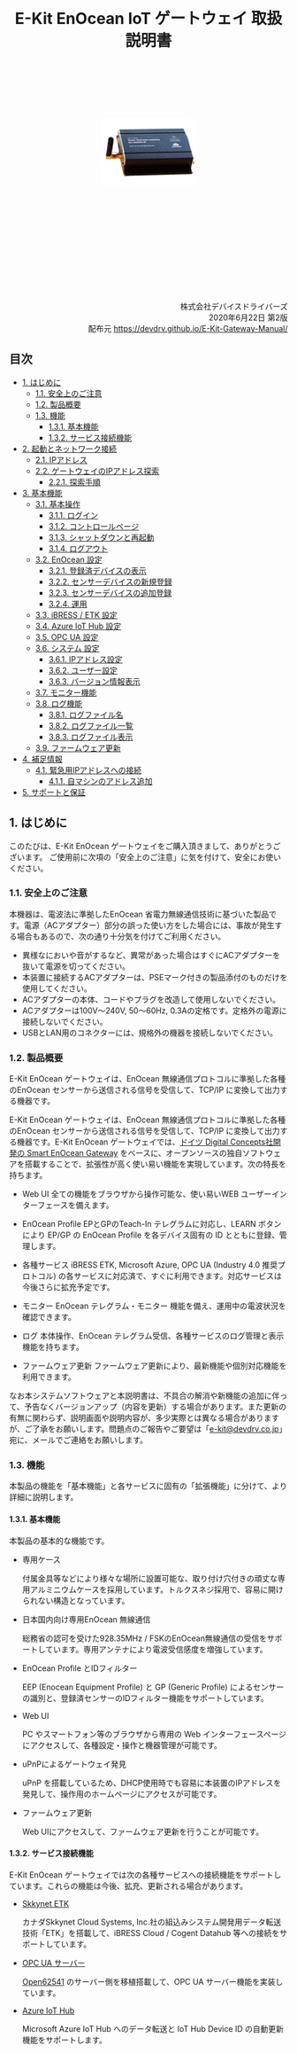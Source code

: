 <br/>
<br/>
<br/>
<br/>
<br/>
<br/>
<br/>
<br/>
<br/>
<br/>
<br/>
<br/>
<div style="text-align: center;">
<h1> E-Kit EnOcean IoT ゲートウェイ 取扱説明書</h1>
<br/>
<br/>
<br/>
<br/>
<br/>
<br/>
<img src="img/eogw.jpg" alt="E-Kit EnOcean IoT ゲートウェイ" />
</div>
<br/>
<br/>
<br/>
<br/>
<br/>
<br/>
<br/>
<br/>
<br/>
<br/>
<br/>
<br/>
<div style="text-align: right;">
株式会社デバイスドライバーズ<br/>
2020年6月22日 第2版<br/>
配布元 <a href="https://devdrv.github.io/E-Kit-Gateway-Manual/">
https://devdrv.github.io/E-Kit-Gateway-Manual/</a>
</div>

<div style="page-break-before:always"></div>

## 目次

<!-- TOC -->

- [1. はじめに](#1-はじめに)
	- [1.1. 安全上のご注意](#11-安全上のご注意)
	- [1.2. 製品概要](#12-製品概要)
	- [1.3. 機能](#13-機能)
		- [1.3.1. 基本機能](#131-基本機能)
		- [1.3.2. サービス接続機能](#132-サービス接続機能)
- [2. 起動とネットワーク接続](#2-起動とネットワーク接続)
	- [2.1. IPアドレス](#21-ipアドレス)
	- [2.2. ゲートウェイのIPアドレス探索](#22-ゲートウェイのipアドレス探索)
		- [2.2.1. 探索手順](#221-探索手順)
- [3. 基本機能](#3-基本機能)
	- [3.1. 基本操作](#31-基本操作)
		- [3.1.1. ログイン](#311-ログイン)
		- [3.1.2. コントロールページ](#312-コントロールページ)
		- [3.1.3. シャットダウンと再起動](#313-シャットダウンと再起動)
		- [3.1.4. ログアウト](#314-ログアウト)
	- [3.2. EnOcean 設定](#32-enocean-設定)
		- [3.2.1. 登録済デバイスの表示](#321-登録済デバイスの表示)
		- [3.2.2. センサーデバイスの新規登録](#322-センサーデバイスの新規登録)
		- [3.2.3. センサーデバイスの追加登録](#323-センサーデバイスの追加登録)
		- [3.2.4. 運用](#324-運用)
	- [3.3. iBRESS / ETK 設定](#33-ibress--etk-設定)
	- [3.4. Azure IoT Hub 設定](#34-azure-iot-hub-設定)
	- [3.5. OPC UA 設定](#35-opc-ua-設定)
	- [3.6. システム 設定](#36-システム-設定)
		- [3.6.1. IPアドレス設定](#361-ipアドレス設定)
		- [3.6.2. ユーザー設定](#362-ユーザー設定)
		- [3.6.3. バージョン情報表示](#363-バージョン情報表示)
	- [3.7. モニター機能](#37-モニター機能)
	- [3.8. ログ機能](#38-ログ機能)
		- [3.8.1. ログファイル名](#381-ログファイル名)
		- [3.8.2. ログファイル一覧](#382-ログファイル一覧)
		- [3.8.3. ログファイル表示](#383-ログファイル表示)
	- [3.9. ファームウェア更新](#39-ファームウェア更新)
- [4. 補足情報](#4-補足情報)
	- [4.1. 緊急用IPアドレスへの接続](#41-緊急用ipアドレスへの接続)
		- [4.1.1. 自マシンのアドレス追加](#411-自マシンのアドレス追加)
- [5. サポートと保証](#5-サポートと保証)

<!-- /TOC -->

<div style="page-break-before:always"></div>

## 1. はじめに

このたびは、E-Kit EnOcean ゲートウェイをご購入頂きまして、ありがとうございます。
ご使用前に次項の「安全上のご注意」に気を付けて、安全にお使いください。

### 1.1. 安全上のご注意

本機器は、電波法に準拠したEnOcean 省電力無線通信技術に基づいた製品です。電源（ACアダプター）部分の誤った使い方をした場合には、事故が発生する場合もあるので、次の通り十分気を付けてご利用ください。
- 異様なにおいや音がするなど、異常があった場合はすぐにACアダプターを抜いて電源を切ってください。
- 本装置に接続するACアダプターは、PSEマーク付きの製品添付のものだけを使用してください。
- ACアダプターの本体、コードやプラグを改造して使用しないでください。
- ACアダプターは100V～240V, 50～60Hz, 0.3Aの定格です。定格外の電源に接続しないでください。
- USBとLAN用のコネクターには、規格外の機器を接続しないでください。

### 1.2. 製品概要

E-Kit EnOcean ゲートウェイは、EnOcean 無線通信プロトコルに準拠した各種のEnOcean センサーから送信される信号を受信して、TCP/IP に変換して出力する機器です。

E-Kit EnOcean ゲートウェイは、EnOcean 無線通信プロトコルに準拠した各種のEnOcean センサーから送信される信号を受信して、TCP/IP に変換して出力する機器です。E-Kit EnOcean ゲートウェイでは、[ドイツ Digital Concepts社開発の Smart EnOcean Gateway](http://enocean-gateway.eu/en/product/)  をベースに、オープンソースの独自ソフトウェアを搭載することで、拡張性が高く使い易い機能を実現しています。次の特長を持ちます。

- Web UI
	全ての機能をブラウザから操作可能な、使い易いWEB ユーザーインターフェースを備えます。

- EnOcean Profile 
	EPとGPのTeach-In テレグラムに対応し、LEARN ボタンにより EP/GP の EnOcean Profile を各デバイス固有の ID とともに登録、管理します。

- 各種サービス
	iBRESS ETK, Microsoft Azure, OPC UA (Industry 4.0 推奨プロトコル) の各サービスに対応済で、すぐに利用できます。対応サービスは今後さらに拡充予定です。

- モニター
	EnOcean テレグラム・モニター 機能を備え、運用中の電波状況を確認できます。

- ログ
	本体操作、EnOcean テレグラム受信、各種サービスのログ管理と表示機能を持ちます。

- ファームウェア更新
	ファームウェア更新により、最新機能や個別対応機能を利用できます。

なお本システムソフトウェアと本説明書は、不具合の解消や新機能の追加に伴って、予告なくバージョンアップ（内容を更新）する場合があります。また更新の有無に関わらず、説明画面や説明内容が、多少実際とは異なる場合がありますが、ご了承をお願いします。問題点のご報告やご要望は「e-kit@devdrv.co.jp」宛に、メールでご連絡をお願いします。

### 1.3. 機能

本製品の機能を「基本機能」と各サービスに固有の「拡張機能」に分けて、より詳細に説明します。

#### 1.3.1. 基本機能

本製品の基本的な機能です。

- 専用ケース

    付属金具等などにより様々な場所に設置可能な、取り付け穴付きの頑丈な専用アルミニウムケースを採用しています。トルクスネジ採用で、容易に開けられない構造となっています。

- 日本国内向け専用EnOcean 無線通信

    総務省の認可を受けた928.35MHz / FSKのEnOcean無線通信の受信をサポートしています。専用アンテナにより電波受信感度を増強しています。

- EnOcean Profile とIDフィルター

    EEP (Enocean Equipment Profile) と GP (Generic Profile)  によるセンサーの識別と、登録済センサーのIDフィルター機能をサポートしています。

- Web UI

    PC やスマートフォン等のブラウザから専用の Web インターフェースページにアクセスして、各種設定・操作と機器管理が可能です。

- uPnPによるゲートウェイ発見

    uPnP を搭載しているため、DHCP使用時でも容易に本装置のIPアドレスを発見して、操作用のホームページにアクセスが可能です。 

- ファームウェア更新

    Web UIにアクセスして、ファームウェア更新を行うことが可能です。

#### 1.3.2. サービス接続機能

E-Kit EnOcean ゲートウェイでは次の各種サービスへの接続機能をサポートしています。これらの機能は今後、拡充、更新される場合があります。

- [Skkynet ETK](https://skkynet.com/etk/)

    カナダSkkynet Cloud Systems, Inc.社の組込みシステム開発用データ転送技術「ETK」を搭載して、iBRESS Cloud / Cogent Datahub 等への接続をサポートしています。

- [OPC UA サーバー](https://opcfoundation.org/about/opc-technologies/opc-ua/)

    [Open62541](https://open62541.org/) のサーバー側を移植搭載して、OPC UA サーバー機能を実装しています。

- [Azure IoT Hub](https://azure.microsoft.com/services/iot-hub/)

    Microsoft Azure IoT Hub へのデータ転送と IoT Hub Device ID の自動更新機能をサポートします。

## 2. 起動とネットワーク接続

本装置は、TCP/IP有線LAN回線に接続することで、EnOcean無線データを転送することが可能です。

アンテナを装着し、Ethernetコネクターをインターネット接続可能な回線に接続してから、ネットアンテナ側の「5V DC」コネクターに、製品添付のACアダプターを差し込んで電源を投入します。**電源スイッチはありません。LED点灯後約30秒程度で利用可能になります。**

### 2.1. IPアドレス

E-Kit EnOcean ゲートウェイは次の2種類のIPアドレスを持っています。IPV4アドレスだけを扱い、IPV6アドレスは使用しません。

- 通常運用IPアドレス

    通用運用時のIPアドレスは、「システム設定ページ」の設定により、DHCP（デフォルト）と固定IPアドレスを選択して設定可能です。

- 緊急IPアドレス

    192.168.249.249 (サブネット マスク255.255.255.0＝24ビット) の固定IPアドレスを持っています。トラブル発生時、または緊急時に接続するためのアドレスなので変更できません。

以降はWebブラウザからE-Kit EnOcean ゲートウェイに接続するための手順について説明します。

- DHCPが利用可能な場合

接続するネットワーク環境でDHCPを用意している場合は、 ゲートウェイをネットワークに接続するための設定は必要ありません。次項の「ゲートウェイのIPアドレス探索」の説明に従ってゲートウェイのアドレスを発見後、Webページにアクセスしてください。

- DHCPが利用できない場合

接続するネットワーク環境でDHCPが利用できない場合、 ゲートウェイを固定IPアドレスに設定して使用します。ゲートウェイのデフォルト設定がDHCPになっているため、一度DHCP環境でゲートウェイに接続、ログインしてシステム設定のIPアドレスを設定する必要があります。ゲートウェイが接続するネットワーク環境でDHCPが利用できない場合は、緊急用IPアドレスに接続して設定する方法があります。詳細手順は「補足情報」 4.1 項「緊急用IPアドレスへの接続」を参照してください。

### 2.2. ゲートウェイのIPアドレス探索

ブラウザで E-Kit EnOcean ゲートウェイにアクセスする場合、接続先のアドレスを指定する必要があります。

なおDHCPを使用せず、固定IPを設定している場合でも、同様の手順でゲートウェイのIPアドレスを確認することが可能です。
 
#### 2.2.1. 探索手順

uPnPに対応したWindows搭載PCを使用した、IPアドレスの探索手順を示します。探索する場合は、最初にWindows PCをE-Kit EnOcean ゲートウェイと同じサブネットのネットワークに接続して、次の方法で確認します。

- コンピューターの「ネットワーク」を開きます。

- 画面中央部にある「ネットワークインフラストラクチャ」のカテゴリにある「Linux Internet Gateway Device」のアイコンを開きます。このアイコンが表示されるには、ゲートウェイの電源投入後約30秒程度かかります。

<div style="text-align: center;">
<img src="img/linux-devP0.png" alt="ネットワークの表示" width="50%"/><br/>
画面　「ネットワークの表示」
</div>

- 開いたプロパティ画面の一番下に表示されたIPアドレスが接続先のゲートウェイのIPアドレスなので、ブラウザの接続先にコピーして接続します。

<div style="text-align: center;">
<img src="img/igdP.png" alt="ネットワークデバイス" width="50%"/><br/>
画面　ネットワークデバイス
</div>

## 3. 基本機能

E-Kit EnOcean ゲートウェイは、Webブラウザを使用して「ゲートウェイ コントロール」と呼ぶ、ゲートウェイが用意するホームページにアクセスして操作します。
この章では、ゲートウェイ コントローラーを使用して操作できる機能を解説します。

### 3.1. 基本操作

ログイン、ログアウトとシャットダウンなどの基本的な操作を説明します。

#### 3.1.1. ログイン

初めてコントロールページにアクセスする場合は、ログイン画面が表示されるので、Usernameに「admin」、Passwordに「admin」を入力後「Login」をクリックして接続します。

ログイン状態は、ログアウトするかブラウザを閉じるまでの間、継続します。UsernameとPasswordはログイン後に設定可能となる「システム設定」ページで変更することができます。

<div style="text-align: center;">
<img src="img/Login.png" alt="Gateway ログイン" width="50%"/><br/>
画面　Gateway ログイン
</div>

#### 3.1.2. コントロールページ

ログインに成功すると、次の様なメイン操作画面の「コントロールページ」が表示されます。E-Kit EnOcean ゲートウェイの基本操作は、このページで行います。次のコントロールページの各項目の役割を説明します。

<div style="text-align: center;">
<img src="img/C000.png" alt="コントロールページ" width="65%"/><br/>
画面　コントロールページ
</div>

#### 3.1.3. シャットダウンと再起動

コントロールページの「システム」グループのラジオボタンを選択して「停止」または「再起動」を設定後、「実行」ボタンのクリックでシステム全体がシャットダウン、または再起動します。シャットダウン後もアンテナ横の青色LEDは点灯したままです。電源が切れたかどうかは、LANケーブルコネクタのLEDが消灯したことで判断します。電源ボタンはありません。電源断後の再起動時は、ACアダプターのケーブルを抜き差ししてください。

<div style="text-align: center;">
<img src="img/C0.png" alt="シャットダウン、再起動とログアウト" width="65%"/><br/>
画面　シャットダウン、再起動とログアウト
</div>

#### 3.1.4. ログアウト

コントローラーページの「ログアウト」リンクをクリックすることで、すぐにログアウトしてログイン画面に遷移します。
ログアウトしても、各種ゲートウェイ機能は動作したままです。

### 3.2. EnOcean 設定

E-Kit EnOcean ゲートウェイは、次のEnOcean動作モードに対応した、EnOceanセンサーの受信機能を提供します。
EnOcean受信動作モードの設定は、「EnOcean動作モード」ラジオボタン選択後、「動作モード」のラジオボタンを選択して、「実行」ボタンをクリックして確定します。

<div style="text-align: center;">
<img src="img/C1.png" alt="EnOcean 動作モード設定" width="65%"/><br/>
画面　EnOcean 動作モード設定
</div>

- モニター

	センサー登録の有無に関わらず、すべてのセンサーからのデータを受信して受信状況を電波強度とともに表示します。ゲートウェイとしてのデータの転送は行いません。この機能は主に、環境やセンサーデバイスの動作テストとして利用することを想定しています。

- 新規登録

	このモードで動作中は、現在の全センサーの登録情報を破棄して、センサーの LEARN ボタン押下による「Teach In」テレグラムを受信して、テレグラム フィルターに追加登録を行います。

- 追加登録

	各センサーの LEARN ボタン押下による「Teach In」テレグラムを受信して、テレグラム フィルターに追加登録を行います。RPSテレグラムを使用するロッカースイッチには LEARN ボタンが無いため、いずれかのボタン動作で登録が完了します。

- 運用

	ゲートウェイに登録済のセンサーやスイッチデバイスからのデータを受信してゲートウェイ転送する、通常運用時の動作モードです。電源投入後はこのモードで動作しています。

#### 3.2.1. 登録済デバイスの表示

E-Kit EnOcean ゲートウェイに登録されたEnOceanデバイス（各種センサーとスイッチ類）は登録済デバイスとして、コントローラーページに次の様に表示されます。

- ID

	ID はEnOceanデバイス固有のIDです。各通信デバイス製造時に割り当て済で、変更不可なためセンサーデバイスを識別するために使用します。

- EEP/GP

	EEP/GP フィールドには、各デバイスと送受信するテレグラムの内容を詳細に示す、EP(EnOcean Equipment Profile) と GP (Generic Profile)のいずれかが設定されます。「A5-04-01」の様に6桁の16進数で表示されるのがEEPで、英小文字を含むものがGPです。ともに [EnOcean Alliance](https://www.enocean-alliance.org/specifications/)で管理されています。

	EEPでは各EEPで定義されている「Shortcut Name」をポイント名としてそのまま使用します。GPには「Shortcut Name」や表示のための番号が規定されていないため、E-Kit EnOcean ゲートウェイ独自の割り当て文字を使用しています。	いずれも、重なった場合には「1～999」の数字を末尾に追加して割り当てます。登録可能なセンサーデバイス最大数は、デバイスIDフィルター登録上限の最大100台です。

- Desc.
	各プロファイルで割り当てられたセンサー（デバイス）の英語名称です。そのデバイスの機能を表示します。

- Point-1～
	「Point-1～Point-9」は各デバイスが持っているデータポイント名です。登録時に自動的に割り付けられます。一般に各センサーは複数のデータポイントを持ちます。

	転送先のサービス種類や設定にも依存しますが、このポイント名とドメイン名を組合せた値が、ゲートウェイ転送時のポイント名（データノード名、デバイスID）として使用されます。

<div style="text-align: center;">
<img src="img/C2.png" alt="登録済デバイス表示" width="75%"/><br/>
画面　EnOcean 登録済デバイス表示
</div>

#### 3.2.2. センサーデバイスの新規登録

「新規登録」モードを実行すると、既存のセンサー登録設定を削除して、新規センサーの登録を開始します。このモードで動作中に登録するセンサーの「LEARN」ボタンを押して、センサーを登録してください。
「運用」モードに切り替えることで、「登録」モードを終了します。
**この「新規登録」モードの実行により、確認無しで登録済の全センサーの情報が削除されます。**ご注意ください。

#### 3.2.3. センサーデバイスの追加登録

「追加登録」モードを実行すると、センサーの追加登録を開始します。このモードで動作中に登録するセンサーの「LEARN」ボタンを押して、センサーを登録してください。「運用」モードに切り替えることで、「登録」モードを終了します。

#### 3.2.4. 運用

登録済センサーのデータを受信します。ゲートウェイ起動時はこのモードで動作しています。

登録済のセンサーからのデータだけを受信して、ゲートウェイ機能としてETK、あるいはOPC UAサーバーとしてデータ転送します。データ受信は、EnOcean無線通信のテレグラムフィルター機能を使用して、登録デバイスのデータだけを取り込みます。EnOcean 通信機器が多い環境でも受信データのバッファーオーバーフローによるデータの取りこぼしがありません。

### 3.3. iBRESS / ETK 設定

- iBRESS ETK 接続

	ラジオボタンの「iBRESS ETK」選択後、iBRESS ETK設定項目（Host, Data Domain, 組織ID / User Name, Password）を入力して、「実行」ボタンをクリックします。3秒程度でETKが新しく設定したパラメーターに従って再起動します。ゲートウェイの起動時は最後に設定した内容に従ってETKが自動起動します。以下に入力例を示します。

<div style="text-align: center;">
<img src="img/C3.png" alt="iBRESS ETK 設定" width="65%"/><br/>
画面　iBRESS ETK 設定
</div>

- DataHub ローカル接続

	iBRESS ETKの設定で「組織ID」/「User name」,「Password」を設定せずに「空」とした場合には、SSHとWebSocketを使用しない、DataHub 用のオープンな接続モードで動作します。DataHubにローカル接続する場合はこの設定を使用します。

**なお設定内容が間違っている場合、あるいは設定完了時に接続先のiBRESSサーバーに接続できない場合には、通信プログラムのETKが起動しないので、注意してください。**

### 3.4. Azure IoT Hub 設定

機能選択ラジオボタンの「Microsoft Azure」をクリックして、Microsoft Azure IoT Hub の設定を行います。基本的な設定は、接続する IoT Hub の **iothubowner** 権限を持つ **CS (Connection String)** だけです。Connection Stding は入力した最後の5文字だけが表示されます。

**Data Domain** の項目は、Azure IoT Hub には定義されていませんが **Device ID** のプレフィックスを指定します。これは運用上、データポイント名を他の ETK や OPC UA 接続サービスと同様にするための互換性を保つために使用します。プレフィックス（デバイスIDの前に付加する特定の文字列）が必要なければ、空のままとしておきます。その場合、ゲートウェイで自動付加したデータポイント名をそのまま **Device ID** として使用します。

 「実行」ボタンをクリックすると5秒程度で設定と IoT Hub の更新が完了し、接続プログラム (IoT Edge) が再起動します。この設定した内容は保存され、ゲートウェイの再起動時には設定した内容で、自動的に Azure IoT HUb 通信を開始します。

<div style="text-align: center;">
<img src="img/C4.png" alt="Azure IoT Hub 設定" width="65%"/><br/>
画面　Azure IoT Hub 設定
</div>

### 3.5. OPC UA 設定

機能選択ラジオボタンの「OPC UA」をクリックして、OPC UAサーバーの設定を行います。設定はサーバーのPort番号とデータDomain名だけです。「実行」ボタンをクリックして設定が完了し、OPC UAサーバーが再起動します。
この設定した内容は保存され、ゲートウェイの再起動時には設定した内容で、自動的にOPC UAサーバーを開始します。

<div style="text-align: center;">
<img src="img/C5.png" alt="OPC UAサーバー設定" width="65%"/><br/>
画面　OPC UAサーバー設定
</div>

### 3.6. システム 設定

コントローラーページの「システム設定」のリンクをクリックすると、次の様な「システム設定」ページに移動します。以下にシステム設定ページの各設定項目を示します。


<div style="text-align: center;">
<img src="img/C5.png" alt="システム設定ページ" width="50%"/><br/>
画面　システム設定ページ
</div>

システム設定ページでは次の機能をサポートしています。

- IPアドレス確認と設定
- ユーザー設定
- バージョン情報表示

またこのページには、ファームウェア更新ページへの移行リンクがあります。各項目の設定について説明します。

#### 3.6.1. IPアドレス設定

E-Kit EnOcean ゲートウェイのIPアドレスを「自動（DHCP）」または「手動設定（固定IPアドレス）」のいずれかに設定します。手動設定の場合はさらに「IPアドレス」、「Net Mask」、「IP Gateway」、「DNS」、「ドメイン名」の設定を次の通り行います。各設定内容はすぐには設定されず、再起動後に有効になります。

- IPアドレス

	IPV4アドレスを設定します。

- Net Mask

	サブネット マスク(Subnet Mask)をマスクの上位ビット数または、「255.255.255.0」の様なIPアドレス形式で設定します。現在の設定状況はマスクの上位ビット数（「255.255.255.0」の場合は「24」など）を表示します。

- IP Gateway

	インターネットに接続するためのゲートウェイのIPアドレスを設定します。

- DNS1

	接続先の名前解決で使用する1台目のDNSのIPアドレスを設定します。

- DNS2

	接続先の名前解決で使用する2台目のDNSのIPアドレスを設定します。DNSはDNS1またはDNS2のいずれか、あるいは両方を設定してください。

- ドメイン名

	ローカルネット接続で使用するドメイン名を設定します。

IPアドレス設定時は設定項目ラジオボタンで「IPアドレス」を選択し、IPアドレスの種別を「自動（DHCP）」または「手動設定」のどちらかを選択します。「手動設定」時は各設定項目を入力します。この例ではNet Maskを「255.255.255.240」として設定していますが、上位28ビットをマスクするので「28」と入力しても同じです。入力設定後は「設定」ボタンをクリック後、再起動してください。

#### 3.6.2. ユーザー設定

E-Kit EnOcean ゲートウェイにログインするユーザー名、またはパスワードを変更する場合に設定します。ログイン用ユーザーは1種類だけが登録可能です。**パスワードを忘れてしまった場合に復帰する方法はないので、設定を変更する場合には、十分気を付けて運用してください。**

- ユーザー名

	新しいユーザー名を入力して設定します。

- パスワード

	新しいパスワードを入力して設定します。変更しない場合でも必ず入力してください。

- 確認入力

	パスワードの確認入力です。前項に入力したのと同じパスワードを再度入力してください。

ユーザー名の設定時はまずラジオボタンで「ユーザー名」を選択し、新たに設定する「ユーザー名」「パスワード」「確認入力」を入力後、「設定」ボタンをクリックします。ユーザーの設定変更は、その場ですぐに実行されるので、設定後は新しいユーザー設定で再度ログインする必要があります。

#### 3.6.3. バージョン情報表示

E-Kit EnOcean ゲートウェイ 搭載のシステムソフトウェア（ファームウェア）の名称とバージョンを表示します。

- Loader:  	アプリケーション・ブートローダー
- Web UI:  	Web UI 表示ソフトウェア
- EnOcean:  EnOcean 通信ソフトウェア
- ETK:  	ETK ソフトウェア
- AZURE:  	Microsoft Azure IoT Hub 接続ソフトウェア
- OPC UA:  	OPC UA サーバーソフトウェア

### 3.7. モニター機能

EnOcean テレグラムの受信状況を示すモニター機能には、次の２種類があります。

- 全テレグラムのモニター

- 操作対象テレグラムのモニター

全テレグラムのモニターは、EnOcean 動作モードを「モニター」に設定して「実行」することで動作します。 ゲートウェイ操作対象テレグラムのモニター機能は、コントローラーページの「ログ表示」のリンクをクリックすることで動作します。次に表示例を示します。モニターページで「取り消し」をクリックすることで終了します。

<div style="text-align: center;">
<img src="img/Mon.png" alt="操作対象テレグラムのモニター" width="65%"/><br/>
画面　操作対象テレグラムのモニター
</div>

### 3.8. ログ機能

コントローラーページの「ログファイル」のリンクをクリックすることで、EnOcean ゲートウェイの動作状況記録を管理、表示するログファイル設定ページに移動します。次の設定と操作が可能です。

- 記録したログファイルの内容表示とダウンロード

- ファイルに記録するログの対象設定

- 指定期間の過去ログファイルの削除

<div style="text-align: center;">
<img src="img/Log.png" alt="OPC UAサーバー設定" width="65%"/><br/>
画面　ログファイル設定ページ
</div>

#### 3.8.1. ログファイル名

各ログファイルは次の規則で名前付けられ、システムの再起動時または24時間毎に更新します。

```sh
mod-yyyymmdd-hhmmdd.log
```

- mod: 次のログ対象モジュールのいずれか

	- dpr: EnOcean 受信モジュール
	- gui: Webサーバー + Web GUIモジュール
	- etk: iBRESS / ETK 通信モジュール
	- azr: Azure IoT Edge V1 通信モジュール
	- opc: OPC UA サーバー通信モジュール

- yyyymmdd: ログ取得開始の西暦年月日

- hhmmdd: ログ取得開始時刻（時分秒）

#### 3.8.2. ログファイル一覧

取得したログファイルはモジュール別、日付順で一覧表示します。

<div style="text-align: center;">
<img src="img/LogOut.png" alt="ログファイル一覧表示（ファイル名クリックで内容表示）" width="65%"/><br/>
画面　ログファイル一覧表示（ファイル名クリックで内容表示）
</div>

#### 3.8.3. ログファイル表示

各ログファイルはファイル拡張子は *.log ですが、CSV形式で記録しています。ブラウザの表示画面で、そのままダウンロード可能です。

<div style="text-align: center;">
<img src="img/LogOut2.png" alt="ログファイル表示例" width="65%"/><br/>
画面　ログファイル表示例
</div>


### 3.9. ファームウェア更新

E-Kit EnOcean ゲートウェイ搭載のシステムソフトウェア（ファームウェア）は、機能向上や不具合の解消、新機能の追加のため、バージョンアップする場合があります。更新用ファームウェアは DDP 拡張子を持つ特殊な形式の圧縮ファイルで、ホームページまたはメールなどで配布します。

新しいファームウェアへの更新作業は、「システム設定ページ」の「ファームウェア更新」リンクをクリックして表示される「ファームウェア更新ページ」で行います。以降に、更新手順を示します。

<div style="text-align: center;">
<img src="img/S2.png" alt="ファームウェア更新リンク" width="65%"/><br/>
画面　ファームウェア更新リンク
</div>

- ファームウェア更新ページ

	ファームウェア更新リンクのクリックにより、次のファームウェア更新ページに移動するので、「参照」をクリックして入手したファームウェアを選択するファイルダイアログを開きます。
 
<div style="text-align: center;">
<img src="img/F1.png" alt="ファームウェア更新ページ" width="65%"/><br/>
画面　ファームウェア更新ページ
</div>

- アップロードするファイルの選択

	次の「アップロードするファイルの選択」ダイアログが開くので、ファイラーを操作して入力した更新用ファームウェアファイルを選択し「開く」をクリックします。下記画面の例は「C:\TEMP\ekitgw-000000.ddp」というファイルを選択しています。

<div style="text-align: center;">
<img src="img/D1.png" alt="ファイルの選択ダイアログ" width="65%"/><br/>
画面　ファイルの選択ダイアログ
</div>

- アップロード送信

	更新メニューに選択したファイル名が表示されるので確認して、「送信」ボタンをクリックしてアップロード転送します。
 
<div style="text-align: center;">
<img src="img/F2.png" alt="更新ファイル確認" width="65%"/><br/>
画面　更新ファイル確認
</div>

- 更新完了

	通常は１～2秒程度で更新が完了するので、「確認」ボタンをクリックして「コントローラーページ」に移動し、再起動して下さい。
 
<div style="text-align: center;">
<img src="img/F3.png" alt="更新完了" width="65%"/><br/>
画面　ファームウェア更新完了
</div>

## 4. 補足情報

### 4.1. 緊急用IPアドレスへの接続

ゲートウェイの緊急用固定IPアドレス、192.168.249.249 (サブネットマスク255.255.255.0＝24ビット) に接続する方法を示します。通常の環境では、この緊急用IPアドレスに接続できないので、ここでは、操作しているWindows PC（自マシン）に192.168.249.0/24のサブネットのIPアドレスを追加する手順を紹介します。

192.168.249.0/24サブネットに接続する設定変更が可能であれば、LinuxやMacintoshなど、Windows以外のマシンを使用してアクセスすることも可能です。また、IPアドレスを追加せずに一時的に変更するなど、他の方法で試しても構いません。

#### 4.1.1. 自マシンのアドレス追加

- ネットワークと共有センター

	Windows PCの「ネットワークのプロパティ」、またはコントロールパネルの「ネットワークと共有センター」を開いて、「アダプター設定の変更」をクリックします。

<div style="text-align: center;">
<img src="img/W1p.png" alt="ネットワークと共有センター" width="65%"/><br/>
画面　ネットワークと共有センター
</div>

- ネットワークとインターネット

	Windows 10では前記の代わりに「設定」→「ネットワークとインターネット」→「ネットワーク接続の変更：アダプターのオプションを変更する」を選択しても同じです。

<div style="text-align: center;">
<img src="img/W1-2pp.png" alt="設定：ネットワークとインターネット" width="65%"/><br/>
画面　設定：ネットワークとインターネット
</div>

- イーサネットアダプターのプロパティ

	「ネットワーク接続」のアイコンメニューで有効なアダプターを選択後、右クリックしてイーサネットアダプターの「プロパティ」を選択して開きます。
 
<div style="text-align: center;">
<img src="img/W2p.png" alt="ネットワーク接続メニューのプロパティ選択" width="40%"/><br/>
画面　ネットワーク接続メニューのプロパティ選択
</div>

- イーサネットのプロパティ

	開いたイーサネットのプロパティで、「インターネット プロトコル バージョン 4 (TCP/IPv4)」にチェックしてあるアダプターを選択します。IPv4のインターネットプロトコルを選択後「プロパティ」ボタンをクリックして、「インターネット プロトコル バージョン 4 (TCP/IPv4)のプロパティ」を開きます。


<div style="text-align: center;">
<img src="img/W3.png" alt="イーサネットのプロパティ" width="50%"/><br/>
画面　イーサネットのプロパティ
</div>

- インターネット プロトコル バージョン 4 (TCP/IPv4)のプロパティ

	現在設定はそのまま残してIPアドレスを追加するため、「詳細設定」をクリックします。
 
<div style="text-align: center;">
<img src="img/W4.png" alt="インターネット プロトコル バージョン 4 (TCP/IPv4)のプロパティ" width="50%"/><br/>
画面　インターネット プロトコル バージョン 4 (TCP/IPv4)のプロパティ
</div>

- TCP/IP 詳細設定

	操作しているマシンに新しいIPアドレスを追加するため、IPアドレスの「追加」ボタンをクリックします。
 
<div style="text-align: center;">
<img src="img/W5.png" alt="TCP/IP 詳細設定" width="50%"/><br/>
画面　TCP/IP 詳細設定
</div>

- TCP/IP アドレスの追加

	表示された「TCP/IP アドレス」ダイアログに、追加する「IPアドレス」「192.168.249.1」と「サブネット マスク」「255.255.255.0」を入力して「追加」ボタンをクリックします。
 
<div style="text-align: center;">
<img src="img/W6.png" alt="TCP/IP アドレスの追加入力" width="40%"/><br/>
画面　TCP/IP アドレスの追加入力
</div>

- TCP/IP 詳細設定の確認

	TCP/IP 詳細設定の画面で、IPアドレスが「192.168.249.1」に、サブネット マスクが「255.255.255.0」に設定されていることを確認して、「OK」ボタンを押してTCP/IP 詳細設定を閉じます。同様に「OK」ボタンで「インターネット プロトコル バージョン 4 (TCP/IPv4)のプロパティ」、「イーサネットのプロパティ」を閉じます。
 
<div style="text-align: center;">
<img src="img/W7.png" alt="TCP/IP 詳細設定の確認" width="50%"/><br/>
画面　TCP/IP 詳細設定の確認
</div>

これでゲートウェイの緊急用固定IPアドレスに接続できる様になりました。固定IPアドレスを設定する場合には、ブラウザを起動して、URL入力欄に緊急IPアドレスの「192.168.249.249」を入力して接続し、ログインします。ログイン後は、3.5項の「システム設定」の説明に従って固定IPアドレスを設定後、再起動してからご利用ください。

## 5. サポートと保証

本製品は、日本国内の屋内の一般的な利用環境で使用された場合には、不具合発生時にご購入後1年間の無償修理による保証を行います。保証期間内であっても、規定外の利用や改造による故障、火災・地震や台風等の天災が原因の場合は、無償保証の対応外とさせて頂きます。

不具合でお困りの場合、あるいは保証に関して不明な点はご購入先、または株式会社デバイスドライバーズ E-Kit事業部「e-kit@devdrv.co.jp」宛にメールでお問い合わせください。

<div style="text-align: right;">
株式会社デバイスドライバーズ<br/>
E-Kit事業部<br/>
© 2020 Device Drivers, Ltd.
</div>
